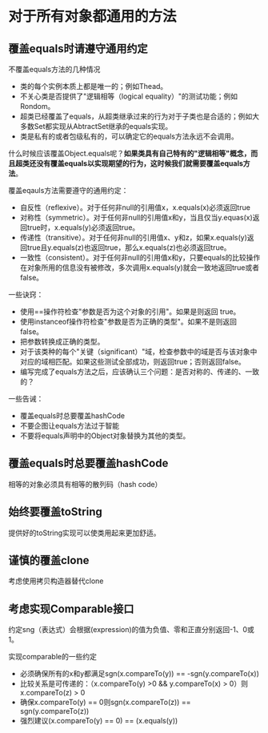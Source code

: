 # 对于所有对象都通用的方法

## 覆盖equals时请遵守通用约定

不覆盖equals方法的几种情况

* 类的每个实例本质上都是唯一的；例如Thead。
* 不关心类是否提供了"逻辑相等（logical equality）"的测试功能；例如Rondom。
* 超类已经覆盖了equals，从超类继承过来的行为对于子类也是合适的；例如大多数Set都实现从AbtractSet继承的equals实现。
* 类是私有的或者包级私有的，可以确定它的equals方法永远不会调用。

什么时候应该覆盖Object.equals呢？**如果类具有自己特有的"逻辑相等"概念，而且超类还没有覆盖equals以实现期望的行为，这时候我们就需要覆盖equals方法**。

覆盖eqauls方法需要遵守的通用约定：

* 自反性（reflexive）。对于任何非null的引用值x，x.equals(x)必须返回true
* 对称性（symmetric）。对于任何非null的引用值x和y，当且仅当y.equas(x)返回true时，x.equals(y)必须返回true。
* 传递性（transitive）。对于任何非null的引用值x、y和z，如果x.equals(y)返回true且y.equals(z)也返回true，那么x.equals(z)也必须返回true。
* 一致性（consistent）。对于任何非null的引用值x和y，只要equals的比较操作在对象所用的信息没有被修改，多次调用x.equals(y)就会一致地返回true或者false。

一些诀窍：

* 使用==操作符检查"参数是否为这个对象的引用"。如果是则返回 true。
* 使用instanceof操作符检查"参数是否为正确的类型"。如果不是则返回 false。
* 把参数转换成正确的类型。
* 对于该类种的每个"关键（significant）"域，检查参数中的域是否与该对象中对应的域相匹配。如果这些测试全部成功，则返回true；否则返回false。
* 编写完成了equals方法之后，应该确认三个问题：是否对称的、传递的、一致的？

一些告诫：

* 覆盖equals时总要覆盖hashCode
* 不要企图让equals方法过于智能
* 不要将equals声明中的Object对象替换为其他的类型。

## 覆盖equals时总要覆盖hashCode

相等的对象必须具有相等的散列码（hash code）

## 始终要覆盖toString

提供好的toString实现可以使类用起来更加舒适。

## 谨慎的覆盖clone

考虑使用拷贝构造器替代clone

## 考虑实现Comparable接口

约定sng（表达式）会根据(expression)的值为负值、零和正直分别返回-1、0或1。

实现comparable的一些约定

* 必须确保所有的x和y都满足sgn(x.compareTo(y)) == -sgn(y.compareTo(x))
* 比较关系是可传递的：（x.compareTo(y) >0 && y.compareTo(x) > 0）则x.compareTo(z) > 0
* 确保x.compareTo(y) == 0则sgn(x.compareTo(z)) == sgn(y.compareTo(z))
* 强烈建议(x.compareTo(y) == 0) == (x.equals(y))
